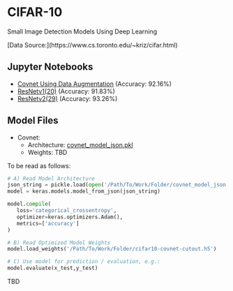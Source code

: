 # CIFAR-10
Small Image Detection Models Using Deep Learning
<p>[Data Source:](https://www.cs.toronto.edu/~kriz/cifar.html)

## Jupyter Notebooks
- [Covnet Using Data Augmentation](cifar10_COVNET_no_noise.ipynb) (Accuracy: 92.16%)
- [ResNetv1(20)](CIFAR_10_RESNETv1b_No_Noise.ipynb) (Accuracy: 91.83%)
- [ResNetv2(29)](CIFAR_10_RESNETv2c_No_Noise.ipynb) (Accuracy: 93.26%)

## Model Files
- Covnet:
  - Architecture: [covnet_model_json.pkl](covnet_model_json.pkl)
  - Weights: TBD

<p> To be read as follows:

```python
# A) Read Model Architecture
json_string = pickle.load(open('/Path/To/Work/Folder/covnet_model_json.pkl',"rb"))
model = keras.models.model_from_json(json_string)

model.compile(
   loss='categorical_crossentropy', 
   optimizer=keras.optimizers.Adam(), 
   metrics=['accuracy']
)

# B) Read Optimized Model Weights
model.load_weights('/Path/To/Work/Folder/cifar10-covnet-cutout.h5')

# C) Use model for prediction / evaluation, e.g.:
model.evaluate(x_test,y_test)
```
<p>TBD
